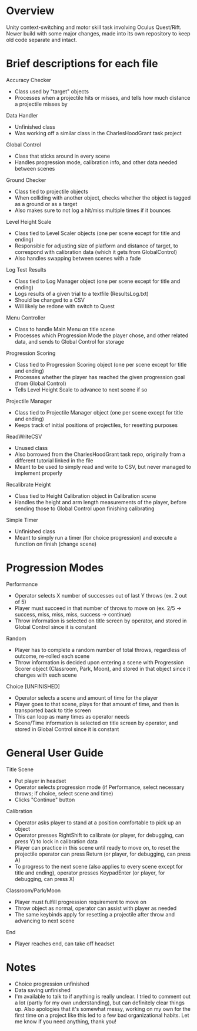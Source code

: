 # Overview
 Unity context-switching and motor skill task involving Oculus Quest/Rift.
 Newer build with some major changes, made into its own repository to keep 
 old code separate and intact.
 
# Brief descriptions for each file

Accuracy Checker
- Class used by "target" objects
- Processes when a projectile hits or misses, and tells how much distance a projectile misses by

Data Handler
- Unfinished class
- Was working off a similar class in the CharlesHoodGrant task project

Global Control
- Class that sticks around in every scene
- Handles progression mode, calibration info, and other data needed between scenes

Ground Checker
- Class tied to projectile objects
- When colliding with another object, checks whether the object is tagged as a ground or as a target
- Also makes sure to not log a hit/miss multiple times if it bounces

Level Height Scale
- Class tied to Level Scaler objects (one per scene except for title and ending)
- Responsible for adjusting size of platform and distance of target, to correspond with calibration data (which it gets from GlobalControl)
- Also handles swapping between scenes with a fade

Log Test Results
- Class tied to Log Manager object (one per scene except for title and ending)
- Logs results of a given trial to a textfile (ResultsLog.txt)
- Should be changed to a CSV
- Will likely be redone with switch to Quest

Menu Controller
- Class to handle Main Menu on title scene
- Processes which Progression Mode the player chose, and other related data, and sends to Global Control for storage

Progression Scoring
- Class tied to Progression Scoring object (one per scene except for title and ending)
- Processes whether the player has reached the given progression goal (from Global Control)
- Tells Level Height Scale to advance to next scene if so

Projectile Manager
- Class tied to Projectile Manager object (one per scene except for title and ending)
- Keeps track of initial positions of projectiles, for resetting purposes

ReadWriteCSV
- Unused class
- Also borrowed from the CharlesHoodGrant task repo, originally from a different tutorial linked in the file
- Meant to be used to simply read and write to CSV, but never managed to implement properly

Recalibrate Height
- Class tied to Height Calibration object in Calibration scene
- Handles the height and arm length measurements of the player, before sending those to Global Control upon finishing calibrating

Simple Timer
- Unfinished class
- Meant to simply run a timer (for choice progression) and execute a function on finish (change scene)

# Progression Modes
Performance
- Operator selects X number of successes out of last Y throws (ex. 2 out of 5)
- Player must succeed in that number of throws to move on (ex. 2/5 -> success, miss, miss, miss, success -> continue)
- Throw information is selected on title screen by operator, and stored in Global Control since it is constant

Random
- Player has to complete a random number of total throws, regardless of outcome, re-rolled each scene
- Throw information is decided upon entering a scene with Progression Scorer object (Classroom, Park, Moon), and stored in that object since it changes with each scene

Choice [UNFINISHED]
- Operator selects a scene and amount of time for the player
- Player goes to that scene, plays for that amount of time, and then is transported back to title screen
- This can loop as many times as operator needs
- Scene/Time information is selected on title screen by operator, and stored in Global Control since it is constant

# General User Guide
Title Scene
- Put player in headset
- Operator selects progression mode (if Performance, select necessary throws; if choice, select scene and time)
- Clicks "Continue" button

Calibration
- Operator asks player to stand at a position comfortable to pick up an object
- Operator presses RightShift to calibrate (or player, for debugging, can press Y) to lock in calibration data
- Player can practice in this scene until ready to move on, to reset the projectile operator can press Return (or player, for debugging, can press A)
- To progress to the next scene (also applies to every scene except for title and ending), operator presses KeypadEnter (or player, for debugging, can press X)

Classroom/Park/Moon
- Player must fulfill progression requirement to move on
- Throw object as normal, operator can assist with player as needed
- The same keybinds apply for resetting a projectile after throw and advancing to next scene

End
- Player reaches end, can take off headset

# Notes
- Choice progression unfinished
- Data saving unfinished
- I'm available to talk to if anything is really unclear. I tried to comment out a lot (partly for my own understanding), but can definitely clear things up. Also apologies that it's somewhat messy, working on my own for the first time on a project like this led to a few bad organizational habits. Let me know if you need anything, thank you!
